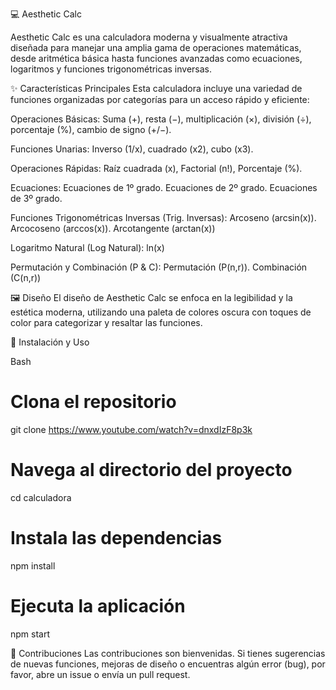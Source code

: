 💻 Aesthetic Calc

Aesthetic Calc es una calculadora moderna y visualmente atractiva diseñada para manejar una amplia gama de operaciones matemáticas, desde aritmética básica hasta funciones avanzadas como ecuaciones, logaritmos y funciones trigonométricas inversas.

✨ Características Principales
Esta calculadora incluye una variedad de funciones organizadas por categorías para un acceso rápido y eficiente:

Operaciones Básicas: Suma (+), resta (−), multiplicación (×), división (÷), porcentaje (%), cambio de signo (+/−).

Funciones Unarias: Inverso (1/x), cuadrado (x2), cubo (x3).

Operaciones Rápidas: Raíz cuadrada (x), Factorial (n!), Porcentaje (%).

Ecuaciones: Ecuaciones de 1º grado. Ecuaciones de 2º grado. Ecuaciones de 3º grado.

Funciones Trigonométricas Inversas (Trig. Inversas): Arcoseno (arcsin(x)). Arcocoseno (arccos(x)). Arcotangente (arctan(x))

Logaritmo Natural (Log Natural): ln(x)

Permutación y Combinación (P & C): Permutación (P(n,r)). Combinación (C(n,r))

🖼️ Diseño
El diseño de Aesthetic Calc se enfoca en la legibilidad y la estética moderna, utilizando una paleta de colores oscura con toques de color para categorizar y resaltar las funciones.

🚀 Instalación y Uso

Bash

# Clona el repositorio
git clone https://www.youtube.com/watch?v=dnxdIzF8p3k

# Navega al directorio del proyecto
cd calculadora

# Instala las dependencias 
npm install

# Ejecuta la aplicación
npm start

🤝 Contribuciones
Las contribuciones son bienvenidas. Si tienes sugerencias de nuevas funciones, mejoras de diseño o encuentras algún error (bug), por favor, abre un issue o envía un pull request.

